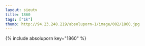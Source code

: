 ```yaml
--- 
layout: sieutv
title: 1860
tags: ["1k"]
thumb: http://94.23.248.219/absoluporn-1/image/002/1860.jpg
---
```

{% include absoluporn key="1860" %} 

